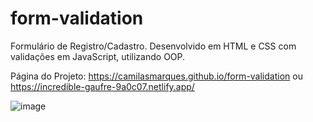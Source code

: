 # form-validation
Formulário de Registro/Cadastro. Desenvolvido em HTML e CSS com validações em JavaScript, utilizando OOP.

Página do Projeto: https://camilasmarques.github.io/form-validation ou https://incredible-gaufre-9a0c07.netlify.app/

![image](https://user-images.githubusercontent.com/78444513/176064764-ee9622a2-88a0-40b3-ad78-792207555109.png)

